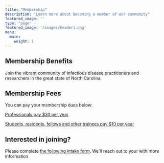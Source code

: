 ```yaml
---
title: "Membership"
description: "Learn more about becoming a member of our community"
featured_image: ''
type: 'page'
featured_image: '/images/header1.png'
menu:
  main:
    weight: 1
---
```


## Membership Benefits

Join the vibrant community of infectious disease practitioners and researchers in the great state of North Carolina.


## Membership Fees

You can pay your membership dues below:

[Professionals pay $30 per year](https://buy.stripe.com/28odTWgnjfEPcjCaEE)

[Students, residents, fellows and other trainees pay $10 per year](https://buy.stripe.com/3cs7vyefb8cn6ZidQR)

## Interested in joining?

Please complete [the following intake form](https://redcap.link/ncidsmembers). 
We'll reach out to your with more information
